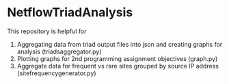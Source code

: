 # NetflowTriadAnalysis

This repository is helpful for 
1. Aggregating data from triad output files into json and creating graphs for analysis (triadsaggregator.py)
2. Plotting graphs for 2nd programming assignment objectives (graph.py)
3. Aggregate data for frequent vs rare sites grouped by source IP address (sitefrequencygenerator.py)
